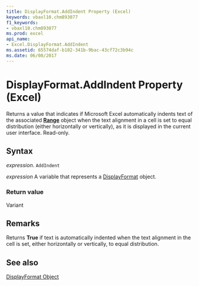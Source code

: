 ```yaml
---
title: DisplayFormat.AddIndent Property (Excel)
keywords: vbaxl10.chm893077
f1_keywords:
- vbaxl10.chm893077
ms.prod: excel
api_name:
- Excel.DisplayFormat.AddIndent
ms.assetid: 65574daf-b102-341b-9bac-43cf72c3b94c
ms.date: 06/08/2017
---
```



# DisplayFormat.AddIndent Property (Excel)

Returns a value that indicates if Microsoft Excel automatically indents text of the associated  **[Range](Excel.Range(object).md)** object when the text alignment in a cell is set to equal distribution (either horizontally or vertically), as it is displayed in the current user interface. Read-only.


## Syntax

 _expression_. `AddIndent`

 _expression_ A variable that represents a [DisplayFormat](Excel.DisplayFormat.md) object.


### Return value

Variant


## Remarks

Returns  **True** if text is automatically indented when the text alignment in the cell is set, either horizontally or vertically, to equal distribution.


## See also


[DisplayFormat Object](Excel.DisplayFormat.md)

